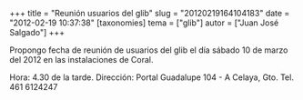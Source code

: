 +++
title = "Reunión usuarios del glib"
slug = "20120219164104183"
date = "2012-02-19 10:37:38"
[taxonomies]
tema = ["glib"]
autor = ["Juan José Salgado"]
+++

Propongo fecha de reunión de usuarios del glib el día sábado 10 de marzo
del 2012 en las instalaciones de Coral.

Hora: 4.30 de la tarde. Dirección: Portal Guadalupe 104 - A Celaya, Gto.
Tel. 461 6124247

